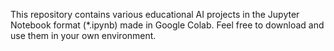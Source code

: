 This repository contains various educational AI projects in the Jupyter Notebook format (*.ipynb) made in Google Colab. Feel free to download and use them in your own environment.
